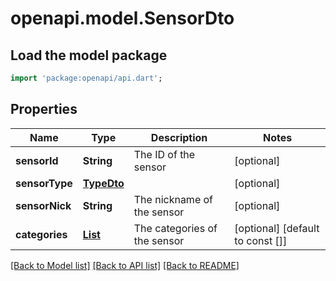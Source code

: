 # openapi.model.SensorDto

## Load the model package
```dart
import 'package:openapi/api.dart';
```

## Properties
Name | Type | Description | Notes
------------ | ------------- | ------------- | -------------
**sensorId** | **String** | The ID of the sensor | [optional] 
**sensorType** | [**TypeDto**](TypeDto.md) |  | [optional] 
**sensorNick** | **String** | The nickname of the sensor | [optional] 
**categories** | [**List<CategoryDto>**](CategoryDto.md) | The categories of the sensor | [optional] [default to const []]

[[Back to Model list]](../README.md#documentation-for-models) [[Back to API list]](../README.md#documentation-for-api-endpoints) [[Back to README]](../README.md)


